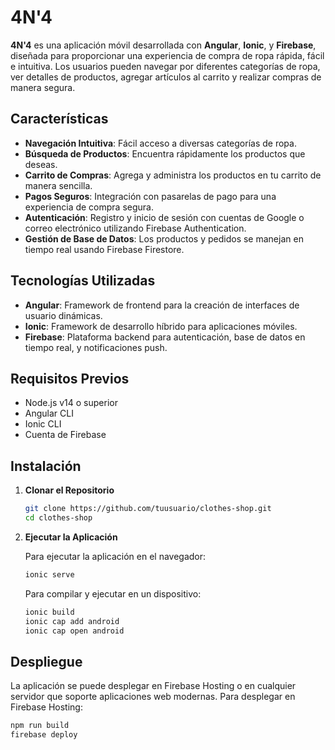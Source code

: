 # 4N'4

**4N'4** es una aplicación móvil desarrollada con **Angular**, **Ionic**, y **Firebase**, diseñada para proporcionar una experiencia de compra de ropa rápida, fácil e intuitiva. Los usuarios pueden navegar por diferentes categorías de ropa, ver detalles de productos, agregar artículos al carrito y realizar compras de manera segura.

## Características

- **Navegación Intuitiva**: Fácil acceso a diversas categorías de ropa.
- **Búsqueda de Productos**: Encuentra rápidamente los productos que deseas.
- **Carrito de Compras**: Agrega y administra los productos en tu carrito de manera sencilla.
- **Pagos Seguros**: Integración con pasarelas de pago para una experiencia de compra segura.
- **Autenticación**: Registro y inicio de sesión con cuentas de Google o correo electrónico utilizando Firebase Authentication.
- **Gestión de Base de Datos**: Los productos y pedidos se manejan en tiempo real usando Firebase Firestore.

## Tecnologías Utilizadas

- **Angular**: Framework de frontend para la creación de interfaces de usuario dinámicas.
- **Ionic**: Framework de desarrollo híbrido para aplicaciones móviles.
- **Firebase**: Plataforma backend para autenticación, base de datos en tiempo real, y notificaciones push.

## Requisitos Previos

- Node.js v14 o superior
- Angular CLI
- Ionic CLI
- Cuenta de Firebase

## Instalación

1. **Clonar el Repositorio**

   ```bash
   git clone https://github.com/tuusuario/clothes-shop.git
   cd clothes-shop
   ```

4. **Ejecutar la Aplicación**

   Para ejecutar la aplicación en el navegador:

   ```bash
   ionic serve
   ```

   Para compilar y ejecutar en un dispositivo:

   ```bash
   ionic build
   ionic cap add android
   ionic cap open android
   ```

## Despliegue

La aplicación se puede desplegar en Firebase Hosting o en cualquier servidor que soporte aplicaciones web modernas. Para desplegar en Firebase Hosting:

```bash
npm run build
firebase deploy
```
